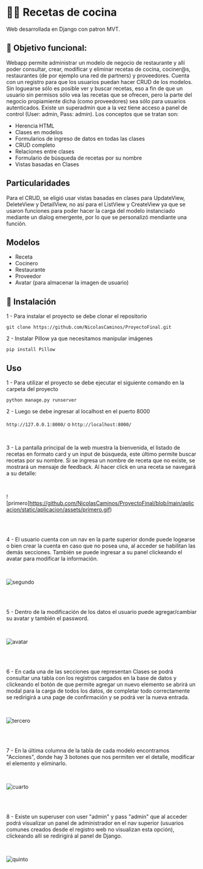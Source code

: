 # 👨‍🍳 Recetas de cocina

Web desarrollada en Django con patron MVT.

## 📄 Objetivo funcional:

Webapp permite administrar un modelo de negocio de restaurante y allí poder consultar, crear, modificar y eliminar recetas de cocina, cociner@s, restaurantes (de por ejemplo una red de partners) y proveedores. Cuenta con un registro para que los usuarios puedan hacer CRUD de los modelos. Sin loguearse sólo es posible ver y buscar recetas, eso a fin de que un usuario sin permisos sólo vea las recetas que se ofrecen, pero la parte del negocio propiamiente dicha (como proveedores) sea sólo para usuarios autenticados. Existe un superadmin que a la vez tiene acceso a panel de control (User: admin, Pass: admin). Los conceptos que se tratan son:

- Herencia HTML
- Clases en modelos
- Formularios de ingreso de datos en todas las clases
- CRUD completo
- Relaciones entre clases
- Formulario de búsqueda de recetas por su nombre
- Vistas basadas en Clases

## Particularidades

Para el CRUD, se eligió usar vistas basadas en clases para UpdateView, DeleteView y DetailView, no así para el ListView y CreateView ya que se usaron funciones para poder hacer la carga del modelo instanciado mediante un dialog emergente, por lo que se personalizó mendiante una función.

## Modelos

- Receta
- Cocinero
- Restaurante
- Proveedor
- Avatar (para almacenar la imagen de usuario)

## 🔧 Instalación

1 - Para instalar el proyecto se debe clonar el repositorio 
```
git clone https://github.com/NicolasCaminos/ProyectoFinal.git
```
2 - Instalar Pillow ya que necesitamos manipular imágenes
```
pip install Pillow
```

## Uso

1 - Para utilizar el proyecto se debe ejecutar el siguiente comando en la carpeta del proyecto
```
python manage.py runserver
```

2 - Luego se debe ingresar al localhost en el puerto 8000
<br><br>
`http://127.0.0.1:8000/` o `http://localhost:8000/`

<br>

3 - La pantalla principal de la web muestra la bienvenida, el listado de recetas en formato card y un input de búsqueda, este último permite buscar recetas por su nombre. Si se ingresa un nombre de receta que no existe, se mostrará un mensaje de feedback. Al hacer click en una receta se navegará a su detalle:

<br>

![primero]https://github.com/NicolasCaminos/ProyectoFinal/blob/main/aplicacion/static/aplicacion/assets/primero.gif)



<br><br>

4 - El usuario cuenta con un nav en la parte superior donde puede logearse o bien crear la cuenta en caso que no posea una, al acceder se habilitan las demás secciones. También se puede ingresar a su panel clickeando el avatar para modificar la información.

<br>

![segundo](https://github.com/NicolasCaminos/ProyectoFinal/blob/main/aplicacion/static/aplicacion/assets/segundo.gif)


<br><br>

5 - Dentro de la modificación de los datos el usuario puede agregar/cambiar su avatar y también el password.

<br>

![avatar](https://github.com/NicolasCaminos/ProyectoFinal/blob/main/aplicacion/static/aplicacion/assets/avatar.gif)

<br><br>

6 - En cada una de las secciones que representan Clases se podrá consultar una tabla con los registros cargados en la base de datos y clickeando el botón de que permite agregar un nuevo elemento se abrirá un modal para la carga de todos los datos, de completar todo correctamente se redirigirá a una page de confirmación y se podrá ver la nueva entrada.

<br>

![tercero](https://github.com/NicolasCaminos/ProyectoFinal/blob/main/aplicacion/static/aplicacion/assets/tercero.gif)

<br><br>

7 - En la última columna de la tabla de cada modelo encontramos "Acciones", donde hay 3 botones que nos permiten ver el detalle, modificar el elemento y eliminarlo.

<br>

![cuarto](https://github.com/NicolasCaminos/ProyectoFinal/blob/main/aplicacion/static/aplicacion/assets/cuarto.gif)



<br><br>

8 - Existe un superuser con user "admin" y pass "admin" que al acceder podrá visualizar un panel de administrador en el nav superior (usuarios comunes creados desde el registro web no visualizan esta opción), clickeando allí se redirigirá al panel de Django.

<br>

![quinto](https://github.com/NicolasCaminos/ProyectoFinal/blob/main/aplicacion/static/aplicacion/assets/quinto.gif)



<br>

